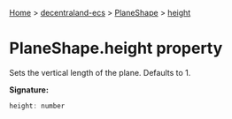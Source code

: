 [Home](./index) &gt; [decentraland-ecs](./decentraland-ecs.md) &gt; [PlaneShape](./decentraland-ecs.planeshape.md) &gt; [height](./decentraland-ecs.planeshape.height.md)

# PlaneShape.height property

Sets the vertical length of the plane. Defaults to 1.

**Signature:**
```javascript
height: number
```
